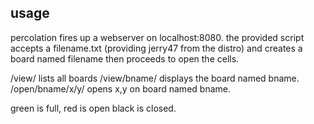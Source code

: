 ## usage

percolation fires up a webserver on localhost:8080. 
the provided script accepts a filename.txt (providing jerry47 from the distro)
and creates a board named filename then proceeds to open the cells.

/view/ lists all boards
/view/bname/ displays the board named bname.
/open/bname/x/y/ opens x,y on board named bname.

green is full, red is open black is closed.
